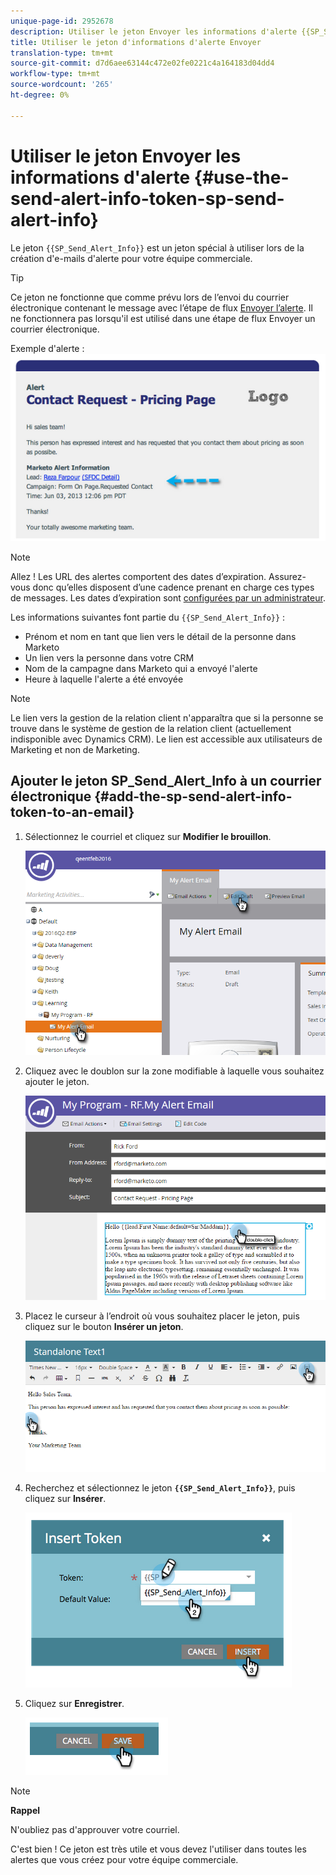 ```yaml
---
unique-page-id: 2952678
description: Utiliser le jeton Envoyer les informations d'alerte {{SP_Send_Alert_Info}} - Documents marketing - Documentation du produit
title: Utiliser le jeton d'informations d'alerte Envoyer
translation-type: tm+mt
source-git-commit: d7d6aee63144c472e02fe0221c4a164183d04dd4
workflow-type: tm+mt
source-wordcount: '265'
ht-degree: 0%

---
```



# Utiliser le jeton Envoyer les informations d&#39;alerte {#use-the-send-alert-info-token-sp-send-alert-info}

Le jeton `{{SP_Send_Alert_Info}}` est un jeton spécial à utiliser lors de la création d&#39;e-mails d&#39;alerte pour votre équipe commerciale.

>[!TIP]
>
>Ce jeton ne fonctionne que comme prévu lors de l’envoi du courrier électronique contenant le message avec l’étape de flux [Envoyer l’alerte](../../../../product-docs/core-marketo-concepts/smart-campaigns/flow-actions/send-alert.md). Il ne fonctionnera pas lorsqu&#39;il est utilisé dans une étape de flux Envoyer un courrier électronique.

Exemple d&#39;alerte :   ![](assets/image2014-9-25-15-3a17-3a58.png)

>[!NOTE]
>
>Allez ! Les URL des alertes comportent des dates d’expiration. Assurez-vous donc qu’elles disposent d’une cadence prenant en charge ces types de messages. Les dates d’expiration sont [configurées par un administrateur](../../../../product-docs/administration/settings/edit-link-expiration-in-reports-and-alerts.md).

Les informations suivantes font partie du `{{SP_Send_Alert_Info}}` :

* Prénom et nom en tant que lien vers le détail de la personne dans Marketo
* Un lien vers la personne dans votre CRM
* Nom de la campagne dans Marketo qui a envoyé l&#39;alerte
* Heure à laquelle l&#39;alerte a été envoyée

>[!NOTE]
>
>Le lien vers la gestion de la relation client n&#39;apparaîtra que si la personne se trouve dans le système de gestion de la relation client (actuellement indisponible avec Dynamics CRM). Le lien est accessible aux utilisateurs de Marketing et non de Marketing.

## Ajouter le jeton SP_Send_Alert_Info à un courrier électronique {#add-the-sp-send-alert-info-token-to-an-email}

1. Sélectionnez le courriel et cliquez sur **Modifier le brouillon**.

   ![](assets/one-3.png)

1. Cliquez avec le doublon sur la zone modifiable à laquelle vous souhaitez ajouter le jeton.

   ![](assets/two-3.png)

1. Placez le curseur à l’endroit où vous souhaitez placer le jeton, puis cliquez sur le bouton **Insérer un jeton**.

   ![](assets/three-3.png)

1. Recherchez et sélectionnez le jeton **`{{SP_Send_Alert_Info}}`**, puis cliquez sur **Insérer**.

   ![](assets/image2014-9-25-15-3a19-3a11.png)

1. Cliquez sur **Enregistrer**.

   ![](assets/image2014-9-25-15-3a19-3a24.png)

>[!NOTE]
>
>**Rappel**
>
>N&#39;oubliez pas d&#39;approuver votre courriel.

C&#39;est bien ! Ce jeton est très utile et vous devez l&#39;utiliser dans toutes les alertes que vous créez pour votre équipe commerciale.